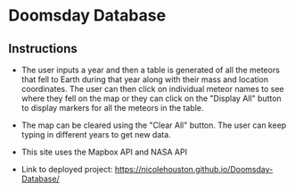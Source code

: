 # Doomsday Database

## Instructions

* The user inputs a year and then a table is generated of all the meteors that fell to Earth during that year along with their mass and location coordinates. The user can then click on individual meteor names to see where they fell on the map or they can click on the "Display All" button to display markers for all the meteors in the table.
* The map can be cleared using the "Clear All" button. The user can keep typing in different years to get new data.
* This site uses the Mapbox API and NASA API

* Link to deployed project: https://nicolehouston.github.io/Doomsday-Database/
